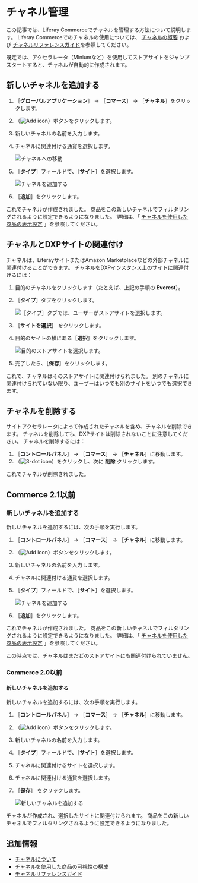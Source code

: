 # チャネル管理

この記事では、Liferay Commerceでチャネルを管理する方法について説明します。 Liferay Commerceでのチャネルの使用については、 [チャネルの概要](./introduction-to-channels.md) および [チャネルリファレンスガイド](./channels-reference-guide.md)を参照してください。

既定では、アクセラレータ（Miniumなど）を使用してストアサイトをジャンプスタートすると、チャネルが自動的に作成されます。

## 新しいチャネルを追加する

1. ［**グローバルアプリケーション**］ &rarr; ［**コマース**］ &rarr; ［**チャネル**］をクリックします。
1. （![Add icon](../../images/icon-add.png)）ボタンをクリックします。
1. 新しいチャネルの名前を入力します。
1. チャネルに関連付ける通貨を選択します。

    ![チャネルへの移動](./managing-channels/images/01.png)

1. ［**タイプ**］フィールドで、［**サイト**］を選択します。

    ![チャネルを追加する](./managing-channels/images/02.png)

1. ［**追加**］をクリックします。

これでチャネルが作成されました。 商品をこの新しいチャネルでフィルタリングされるように設定できるようになりました。 詳細は、「 [チャネルを使用した商品の表示設定](./configuring-product-visibility-using-channels.md) 」を参照してください。

## チャネルとDXPサイトの関連付け

チャネルは、LiferayサイトまたはAmazon Marketplaceなどの外部チャネルに関連付けることができます。 チャネルをDXPインスタンス上のサイトに関連付けるには：

1. 目的のチャネルをクリックします（たとえば、上記の手順の **Everest**）。
1. ［**タイプ**］タブをクリックします。

    ![［タイプ］タブでは、ユーザーがストアサイトを選択します。](./managing-channels/images/03.png)

1. ［**サイトを選択**］ をクリックします。
1. 目的のサイトの横にある［**選択**］をクリックします。

    ![目的のストアサイトを選択します。](./managing-channels/images/04.png)

1. 完了したら、［**保存**］をクリックします。

これで、チャネルはそのストアサイトに関連付けられました。 別のチャネルに関連付けられていない限り、ユーザーはいつでも別のサイトをいつでも選択できます。

## チャネルを削除する

サイトアクセラレータによって作成されたチャネルを含め、チャネルを削除できます。 チャネルを削除しても、DXPサイトは削除されないことに注意してください。 チャネルを削除するには：

1. ［**コントロールパネル**］ → ［**コマース**］ → ［**チャネル**］に移動します。
1. （![3-dot icon](../../images/icon-actions.png)）をクリックし、次に **削除** クリックします。

これでチャネルが削除されました。

## Commerce 2.1以前

### 新しいチャネルを追加する

新しいチャネルを追加するには、次の手順を実行します。

1. ［**コントロールパネル**］ → ［**コマース**］ → ［**チャネル**］に移動します。
1. （![Add icon](../../images/icon-add.png)）ボタンをクリックします。
1. 新しいチャネルの名前を入力します。
1. チャネルに関連付ける通貨を選択します。
1. ［**タイプ**］フィールドで、［**サイト**］を選択します。

    ![チャネルを追加する](./managing-channels/images/02.png)

1. ［**追加**］をクリックします。

これでチャネルが作成されました。 商品をこの新しいチャネルでフィルタリングされるように設定できるようになりました。 詳細は、「 [チャネルを使用した商品の表示設定](./configuring-product-visibility-using-channels.md) 」を参照してください。

この時点では、チャネルはまだどのストアサイトにも関連付けられていません。

### Commerce 2.0以前

#### 新しいチャネルを追加する

新しいチャネルを追加するには、次の手順を実行します。

1. ［**コントロールパネル**］ → ［**コマース**］ → ［**チャネル**］に移動します。
1. （![Add icon](../../images/icon-add.png)）ボタンをクリックします。
1. 新しいチャネルの名前を入力します。
1. ［**タイプ**］フィールドで、［**サイト**］を選択します。
1. チャネルに関連付けるサイトを選択します。
1. チャネルに関連付ける通貨を選択します。
1. ［**保存**］ をクリックします。

    ![新しいチャネルを追加する](./managing-channels/images/01.png)

チャネルが作成され、選択したサイトに関連付けられます。 商品をこの新しいチャネルでフィルタリングされるように設定できるようになりました。

## 追加情報

* [チャネルについて](./introduction-to-channels.md)
* [チャネルを使用した商品の可視性の構成](./configuring-product-visibility-using-channels.md)
* [チャネルリファレンスガイド](./channels-reference-guide.md)
